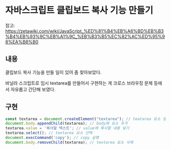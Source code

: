 # 자바스크립트 클립보드 복사 기능 만들기

참고: https://zetawiki.com/wiki/JavaScript_%ED%81%B4%EB%A6%BD%EB%B3%B4%EB%93%9C%EB%A1%9C_%EB%B3%B5%EC%82%AC%ED%95%98%EA%B8%B0

## 내용

클립보드 복사 기능을 만들 일이 있어 좀 찾아보았다.

바닐라 스크립트로 임시 textarea를 만들어서 구현하는 게 크로스 브라우징 문제 등에서 자유롭고 간단해 보였다.

## 구현

```js
const textarea = document.createElement("textarea"); // teatarea 요소 생성
document.body.appendChild(textarea); // body에 요소 추가
textarea.value = '복사할 텍스트'; // value에 복사할 내용 넣기
textarea.select(); // textarea 요소 선택
document.execCommand('copy'); // copy 실행
document.body.removeChild(textarea); // textarea 요소 삭제
```